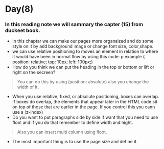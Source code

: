 # Day(8)
### In this reading note we will sammary the capter (15) from duckeet book.
* In this chaptar we can make our pages more organaized and do some style on it by add background image or change font size, color,shape.
* we can use relative positioning to moves an element in relation to where it would have been in normal flow by using this code:
 p.example {
position: relative;
top: 10px;
left: 100px;}
* How do you think we can put the heading in the top or bottom or lift or right on the secreen?
> You can do this by using (position: absolute) also you change the width of it.
* When you use relative, fixed, or absolute positioning, boxes can overlap. If boxes do overlap, the elements that appear later in the HTML code sit on top of those that are earlier in the page. If you control this you cann use a (z-index) 
* Do you want to put paragraphs side by side if want that you need to use floot and if you do that remember to define width and hight.
> Also you can insert multi column using floot.
* The most important thing is to use the page size and define it.
